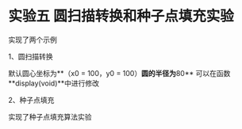 # 实验五 圆扫描转换和种子点填充实验

实现了两个示例

1、圆扫描转换

默认圆心坐标为**（x0 = 100，y0 = 100）**圆的半径为**80** 可以在函数**display(void)**中进行修改

2、种子点填充

实现了种子点填充算法实验